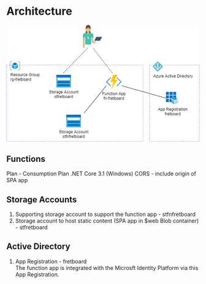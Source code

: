 # Architecture

![Diagram of architecture](fretboard-architecture.png)

## Functions
Plan - Consumption Plan
.NET Core 3.1 (Windows)
CORS - include origin of SPA app

## Storage Accounts
1. Supporting storage account to support the function app - stfnfretboard
2. Storage account to host static content (SPA app in $web Blob container) - stfretboard

## Active Directory
1. App Registration - fretboard  
The function app is integrated with the Microsft Identity Platform via this App Registration.


